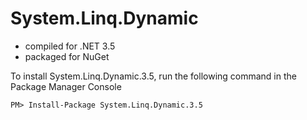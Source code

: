 # System.Linq.Dynamic

- compiled for .NET 3.5
- packaged for NuGet

To install System.Linq.Dynamic.3.5, run the following command in the Package Manager Console

```
PM> Install-Package System.Linq.Dynamic.3.5
```